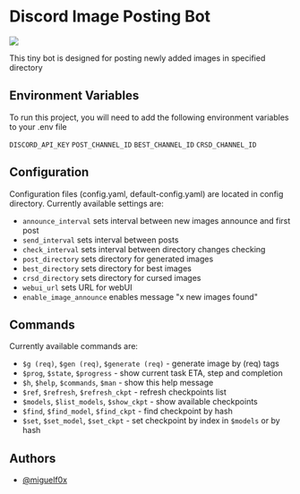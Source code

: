 # Discord Image Posting Bot

<a href="https://codeclimate.com/github/miguelf0x/DiscordImagePostingBot/maintainability"><img src="https://api.codeclimate.com/v1/badges/1351c9d4bc079e3137e0/maintainability" /></a>

This tiny bot is designed for posting newly added images in specified directory

## Environment Variables

To run this project, you will need to add the following environment variables to your .env file

`DISCORD_API_KEY`
`POST_CHANNEL_ID`
`BEST_CHANNEL_ID`
`CRSD_CHANNEL_ID`

## Configuration

Configuration files (config.yaml, default-config.yaml) are located in config directory. 
Currently available settings are:
* `announce_interval` sets interval between new images announce and first post
* `send_interval` sets interval between posts
* `check_interval` sets interval between directory changes checking
* `post_directory` sets directory for generated images
* `best_directory` sets directory for best images
* `crsd_directory` sets directory for cursed images
* `webui_url` sets URL for webUI
* `enable_image_announce` enables message "x new images found"

## Commands

Currently available commands are:

* `$g (req)`, `$gen (req)`, `$generate (req)` - generate image by (req) tags
* `$prog`, `$state`, `$progress` - show current task ETA, step and completion
* `$h`, `$help`, `$commands`, `$man` - show this help message
* `$ref`, `$refresh`, `$refresh_ckpt` - refresh checkpoints list
* `$models`, `$list_models`, `$show_ckpt` - show available checkpoints
* `$find`, `$find_model`, `$find_ckpt` - find checkpoint by hash
* `$set`, `$set_model`, `$set_ckpt` - set checkpoint by index in `$models` or by hash

## Authors

- [@miguelf0x](https://www.github.com/miguelf0x)
